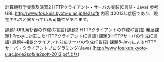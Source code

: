 計算機科学実験及演習2
HTTPクライアント・サーバの実装(C言語・Java)
参考URL:http://www.fos.kuis.kyoto-u.ac.jp/le2soft/
内容は2013年度版であり、現在のものと異なっている可能性があります。

課題1:URL解析器の作成(C言語)
課題2:HTTPクライアントの作成(C言語)
発展課題1:Proxyに対応したHTTPクライアント(C言語)
課題3:HTTPサーバの作成(C言語)
課題4:複数クライアント対応サーバの作成(C言語)
課題5:JavaによるHTTPサーバ・クライアントプログラミング(Java)
(http://www.fos.kuis.kyoto-u.ac.jp/le2soft/le2soft-2013.pdfより)